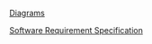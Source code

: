 [Diagrams](https://app.diagrams.net/#G1zXOTBqJq4gw4PKpIAaGgLiVuCjIyQuuE#%7B%22pageId%22%3A%2256YFuBAqjqlwESFc_py_%22%7D)

[Software Requirement Specification](https://docs.google.com/document/d/1gSjXGtzh0j-IkeKA2oUZfJ5xuqNVQcxXCgvhNF1EjSA/edit)
